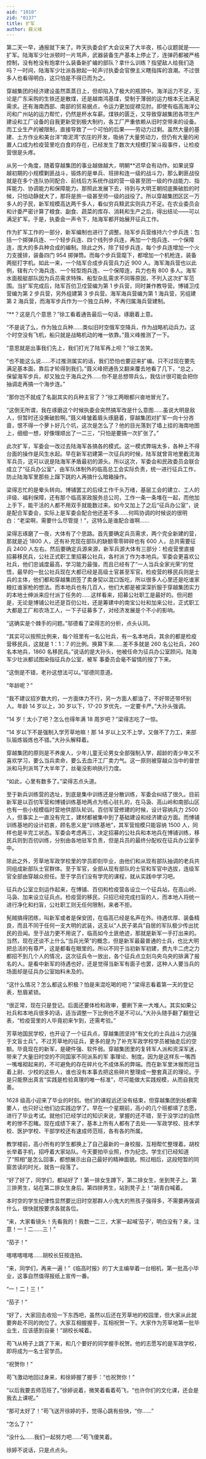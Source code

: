 ```yaml
---
aid: "1010"
zid: "0137"
title: 扩军
author: 聂义峰
---
```


第二天一早，通报就下来了。昨天执委会扩大会议来了大半夜，核心议题就是——扩军。陆海军少壮派顿时一片骂声，武器装备生产基本上停止了，连弹药都被严格控制，没有枪没有炮拿什么装备新扩编的部队？拿什么训练？指望敌人给我们造吗？一时间，陆海军少壮派各掀起一轮声讨执委会官僚主义瞎指挥的浪潮。不过很多人也看得明白，这只怕是不得已而为之。

穿越集团的经济建设虽然蒸蒸日上，但却陷入了极大的瓶颈中。海洋运力不足，无论是广东采购的生铁还是散煤，还是越南鸿基煤，受制于薄弱的运力根本无法满足需求。还有海南西部、南部的贸易据点，令运力更加捉襟见肘。即使有临高海洋公司和广州站的运力帮忙，仍然是杯水车薪。煤铁的匮乏，又导致穿越集团各项生产建设和工厂设备的自我更新受到极大制约，各工厂严重依赖从旧时空带来的设备。而工业生产的被限制，直接导致了一个可怕的后果——劳动力过剩。虽然大量的基建、土方作业和美台洋“南泥湾”农庄的开发，吸纳了大量劳动力，但仍有大量的闲置人口成为检疫营里吃白食的存在，已经发生了数次大规模打架斗殴事件，让检疫营很是头疼。

从另一个角度，随着穿越集团的事业越做越大，明朝\*\*迟早会有动作。如果说穿越初期的小规模剿匪战斗，锻炼的是单兵、班排和连一级的战斗力，那么剿匪战役就是在多个连队协同配合、前线后方系统作战的营一级甚至团一级的作战能力、指挥能力、协调能力和保障能力。那照此发展下去，待到与大明王朝彻底撕破脸的时候，只怕动静就大了，那将是旅一级甚至师一级的战役了。所以穿越集团区区一万多人的子民，新军规模高达两千多人，看似穷兵黩武实则兵力不足。在农业委员会和计委严密计算了粮食、副食、蔬菜的库存、消耗和生产之后，得出结论——可以满足扩军。于是，执委会一声令下，陆海军都开始展开征兵工作。

作为扩军工作的一部分，新军编制也进行了调整。陆军步兵营维持六个步兵连：包括一个掷弹兵连、一个轻步兵连、四个线列步兵连，再加一个炮兵连、一个保障连，庞大的多兵种合成的编制。除此之外，除了轻步兵连，每个步兵连增加一个火力支援排，装备四门 954 掷弹筒。而每个步兵营麾下，都增加一个机枪连，装备两挺打字机。如此一来，一个陆军合成步兵营兵力近 900 人。海军海兵营也以此例，辖有六个海兵连、一个轻型炮兵连、一个保障连，兵力也有 800 多人。海军水面舰艇部队因为兵员需求特殊、船型杂乱需求不同等原因，不列入这次扩军范围。当扩军完成后，陆军百仞卫戍营编为第 1 步兵营，同时兼作教导营。博铺卫戍营编为第 2 步兵营，另外组建第 3 步兵营。海军海兵营编为第 1 海兵营，另组建第 2 海兵营，而海军步兵作为一个独立兵种，不再归属海兵营建制。

“\*\*？这是几个意思？”徐工看着通告最后一句话，琢磨着上意。

“不是说了么，作为独立兵种……类似旧时空俄军空降兵，作为战略机动兵力。这个时空没有飞机，船只就是战略机动的唯一依靠。”聂义峰推测了一下。

“意思就是出事我们先上，我们打光了陆军再上呗？”徐工苦笑。

“也不能这么说……不过推测属实的话，我们恐怕也要迎来扩编。只不过现在要先满足基本面，靠后才轮得到我们。”聂义峰把通告又翻来覆去地看了几下，“总之，保留海军步兵，却又独立于海兵之外……你不是总想带兵么，我估计很可能会把你抽调走再搞一个海步连。”

“那你岂不就成了名副其实的兵种主官了？”徐工两眼都兴奋地冒光了。

“这倒无所谓，我在琢磨这个时候执委会突然搞军改是什么意图……虽说大明是敌人，但暂时还没撕破脸啊。”聂义峰皱着眉头琢磨着，穿越集团对扩军一向十分吝啬，恨不得一个萝卜好几个坑，这次是怎么了？他的目光落到了墙上挂的海南地图上，细细一想，好像理顺出了一二三，“只怕是要搞一次扩张了。”

此次扩军，军委会一改过去陆海军各搞各的模式。这一模式弊端太多，各种上不得台面的操作是风生水起。早在新军初建第一次征兵的时候，陆军就曾背地里截流海军兵员，这可以说是陆海军矛盾最初的源头。所以这次，军委会和民政委员会联合成立了“征兵办公室”，由军队体制外的临高总工会实际负责，统一进行征兵工作，防止陆海军里那些上蹿下跳的人再搞什么暗箱操作。

梁得志忙的是晕头转向。博铺罢工的后续工作千头万绪，基层工会的建立、工人的评级、福利保障，还有那个临高家政服务总公司，工作一条一条堆在一起，而他加上手下，能干活的人都不用双手就能数过来。如今又加上了之后“征兵办公室”，说是配合军委会，实际上是军委会配合他还差不多……何鸣协调的时候说的很明白：“老梁啊，需要什么尽管提！”，这特么是谁配合谁啊……

梁得志琢磨了一夜，大体有了个思路。首先要确定兵员需求，两个完全新建的营，那就是近 1800 人，还有补充现在部队的缺额零零碎碎也有 600 人，总共需要征兵 2400 人左右。然后要确定兵源来源，新军兵源大体有三部分：检疫营里直接招募移民兵，公社正式职工里招募公社兵，各村派丁作为本地兵。军委会更喜欢公社兵，他们忠诚度最高，学习能力最强，而且已经有了“一人当兵全家光荣”的觉悟，最早的一批公社兵现在大都已经是高级士官甚至军官。检疫营的移民兵则是士兵的主体，他们都和穿越集团签了卖身契以混口饭吃，所以很多人心里还是吃谁家粮扛谁家枪的想法。而本地兵也有几百人，他们大都是被深深折服于穿越集团实力的本地士绅派来应付派丁任务的……这样看来，招募公社职工是最好的。但问题是，无论是博铺公社还是百仞公社，还是筹建中的南宝公社和加来公社，正式职工大都是工厂和农场工人，一下子征募多了，对经济发展是个不小的影响。

“这确实是个棘手的问题。”邬德看了梁得志的分析，点头认同。

“其实可以按照比例来，每个班里有一名公社兵，有一名本地兵，其余的都是检疫营移民兵，这就是 1：1：7 的比例。换算下来……差不多就是 260 名公社兵，260 名本地兵，1860 名移民兵。”说话的是大孙头，他被任命为征兵办公室顾问。陆海军少壮派都试图染指征兵办公室，被军 事委员会毫不留情的按了下来。

“这倒是不错，老孙这想法可以。”邬德同意道。

“年龄呢？”

“我不建议招岁数大的，一方面体力不行，另一方面人都油了，不好带还带坏别人。年龄 14 岁以上，30 岁以下，17-20 岁优先，一定要卡严。”大孙头强调。

“14 岁！太小了吧？怎么也得年满 18 周岁吧？”梁得志吃了一惊。

“14 岁以下不是强制入学芳草地嘛！那 14 岁以上又不上学，又做不了力工，来部队锻炼锻炼也不错。”大孙头解释着。

穿越集团的原则是不养废人，少年儿童无论男女全部强制入学，超龄的青少年又不喜欢学习，要么当兵卖命，要么去血汗工厂卖力气。这一原则被穿越众当中的普世派和马列派骂了大半年了，丝毫没影响执行力度。

“如此，心里有数多了。”梁得志点头道。

至于新兵训练营的选址，到底是集中训练还是分散训练，军委会纠结了很久。目前新军是以百仞军营和博铺训练基地两点为核心驻扎的，在马袅、高山岭和南部山区也有一些小规模临时营地供部队轮训。百仞军营修建的时候，设计容纳兵力 2500 人，但事实上一直没有完工，建材都被集中到了基础建设和经济建设方面。而博铺训练基地的设计初衷，顾名思义是“训练基地”，其军营规模只能容纳 1500 人，同样也是半完工状态。军委会考虑再三，决定招募的公社兵和本地兵在博铺训练，移民兵则到百仞训练，分别由各地驻军负责，但是兵员的最终分配权在征兵办公室手中。

除此之外，芳草地军政学校里的学员即刻毕业，由他们和从现有部队抽调的老兵共同组成新部队士官群体。至于军官，全部从现有部队的士官和军官中选拔，连级军官全部由穿越众担任。至于学员们没有学完的课程，就从实践中学习吧。

征兵办公室立刻运作起来，在博铺、百仞和检疫营各设立一个征兵站，在高山岭、马袅、加来设立征兵点。检疫营的移民，只招已经完成扫盲的人，而本地人将统一进行净化和扫盲，公社职工则无任何限制，来者不拒。

髡贼搞得团练，叫新军或者是保安团，在临高已经是名声在外。待遇优厚、装备精良，而且不同于任何一支大明的武装，这支以“人民子弟兵”自居的军队极少传出扰民的丑闻。至于战力更不用说了，临高如今土匪绝迹，那就是新军一手打出来的。当然，现在还谈不上什么“当兵光荣”的概念，但是新军最最普通的士兵，也比大明把总活的有尊严，这是都看在眼里的。所以不同于当初新军初建，费九牛二虎之力都招不到几个人的情况，这次征兵令一放出，各个征兵点立刻乌央乌央的排满了报名的人。是看中新军的待遇也好，还是觉得当新军有面子也罢，这种人人要当兵的场面却是征兵办公室始料未及的。

“这什么情况？怎么都这么积极？怕是来混吃喝的吧？”梁得志看着第一天的登记表，愁眉紧锁。

“很正常，现在只是登记。后面还要体检和政审，要刷下来一大堆人。其实如果公社兵和本地兵很多的话，适当调整一下比例也不是不可以。”大孙头随手翻了翻登记表，“检疫营里的人毕竟初来乍到，还需考验。”

芳草地国民学校，也开设了一个征兵点，穿越集团坚持“有文化的士兵战斗力远强于文盲士兵”。不过芳草地的征兵，更多的是为了补充军政学校学员被抽走后的空额。毕竟现在的新军，是硬件强、软件弱。穿越集团里的复转军人派和资深军迷，带来了大量旧时空的不同国家不同派系的军 事理论、制度。因为是这样东一嘴西一嘴堆砌起来的，不可避免的存在碎片化不成体系的弊端。而在新军里沐猴而冠当着上尉、少校的这些人，谁也没有本事去把这些碎片整理成一整套真正的理论。于是只能祭出真言“实践是检验真理的唯一标准”，尽可能做大实践规模，从而自我完善。

1628 级高小迎来了毕业的时刻。他们的课程远还没有结束，但穿越集团到处都需要人，也只好让他们边实践边学了。早在一个星期前，高小的几个班都填了志愿，进行了毕业考试。就他们已经学过的知识来说，掌握的还不错，至于没学过的自然考的惨不忍睹。现在成绩下来了，基本上所有人都有了去处——军政学校、技术学校、医护学校、干部学校还有速成师范班，各有各的所属。

教学楼前，高小所有的学生都换上了自己最新的一身校服，互相帮忙整理着。胡校长举着手机，招呼着大家站队。今天要拍毕业照，作为纪念。学生们已经知道了“照相”是怎么回事，都想展示出自己最好的精神面貌。照过相后，这段短暂的同窗苦读的时光，就告一段落了。

“好了好了，同学们，都站好了！第一排女生蹲下，第二排女生，坐到凳子上。第三排男生，站在第二排女生身后。第四排男生，站到凳子上！”胡青白喊着。

本时空的学生纪律性显然要比旧时空那群人小鬼大的熊孩子强得多，不需要再强调什么，很快就按要求各就各位。

“来，大家看镜头！先看我的！我数一二三，大家一起喊‘茄子’，明白没有？来，注意！一！二……三！”

“茄子！”

喀喀喀喀喀……胡校长狂按连拍。

“来，同学们，再来一遍！”《临高时报》的丁大主编举着一台相机，第一批高小毕业，这事自然值得报纸上宣传一番。

“一！二！三！”

“茄子！”

“好了，大家回去收拾一下东西吧，虽然以后还在芳草地的校园里，但大家从此就要奔赴不同的岗位了。大家互相握握手，互相祝贺一下。大家作为芳草地第一批毕业生，应该感到自豪！”胡校长喊着。

苟飞从椅子上跳了下来，和几个要好的同学握手祝贺。他的志愿写的是军政学校，即将成为一名士官学员。

“祝贺你！”

苟飞激动地回过身来，和徐婷握了握手：“也祝贺你！”

“以后我要去师范班了。”徐婷说着，微笑着看着苟飞，“也许你们的文化课，还会是我去上课呢。”

“那可太好了！”苟飞送开徐婷的手，觉得心跳有些快，“你……”

“怎么了？”

“没什么……我们一起努力吧……”苟飞傻笑着。

徐婷不说话，只是点点头。
